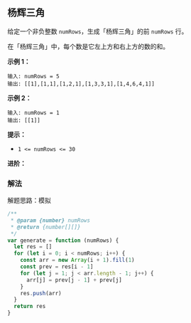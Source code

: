 ## 杨辉三角

给定一个非负整数 `numRows`，生成「杨辉三角」的前 `numRows` 行。

在「杨辉三角」中，每个数是它左上方和右上方的数的和。

**示例 1：**

```
输入: numRows = 5
输出: [[1],[1,1],[1,2,1],[1,3,3,1],[1,4,6,4,1]]
```

**示例 2：**

```
输入: numRows = 1
输出: [[1]]
```

**提示：**

- `1 <= numRows <= 30`

**进阶：**

### 解法

解题思路：模拟

```js
/**
 * @param {number} numRows
 * @return {number[][]}
 */
var generate = function (numRows) {
  let res = []
  for (let i = 0; i < numRows; i++) {
    const arr = new Array(i + 1).fill(1)
    const prev = res[i - 1]
    for (let j = 1; j < arr.length - 1; j++) {
      arr[j] = prev[j - 1] + prev[j]
    }
    res.push(arr)
  }
  return res
}
```
